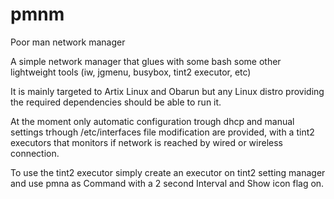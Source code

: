 # pmnm
Poor man network manager

A simple network manager that glues with some bash some other lightweight tools (iw, jgmenu, busybox, tint2 executor, etc)

It is mainly targeted to Artix Linux and Obarun but any Linux distro providing the required dependencies should be able to run it.

At the moment only automatic configuration trough dhcp and manual settings trhough /etc/interfaces file modification are provided, with a tint2 executors that monitors if network is reached by wired or wireless connection.

To use the tint2 executor simply create an executor on tint2 setting manager and use pmna as Command with a 2 second Interval and Show icon flag on.

